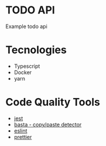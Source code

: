 TODO API
===

Example todo api

# Tecnologies
  - Typescript
  - Docker
  - yarn

# Code Quality Tools
  - [jest](https://jestjs.io/)
  - [basta - copy/paste detector](https://github.com/kucherenko/basta)
  - [eslint](https://eslint.org/)
  - [prettier](https://prettier.io/)
